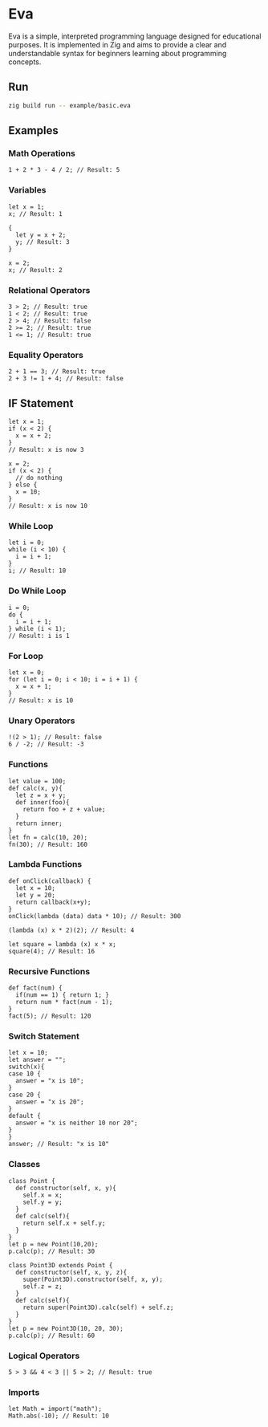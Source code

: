 # Eva

Eva is a simple, interpreted programming language designed for educational purposes. It is implemented in Zig and aims to provide a clear and understandable syntax for beginners learning about programming concepts.

## Run

```bash
zig build run -- example/basic.eva
```

## Examples

### Math Operations

```
1 + 2 * 3 - 4 / 2; // Result: 5
```

### Variables

```
let x = 1;
x; // Result: 1

{
  let y = x + 2;
  y; // Result: 3
}

x = 2;
x; // Result: 2
```

### Relational Operators

```
3 > 2; // Result: true
1 < 2; // Result: true
2 > 4; // Result: false
2 >= 2; // Result: true
1 <= 1; // Result: true
```

### Equality Operators

```
2 + 1 == 3; // Result: true
2 + 3 != 1 + 4; // Result: false
```

## IF Statement

```
let x = 1;
if (x < 2) {
  x = x + 2;
}
// Result: x is now 3

x = 2;
if (x < 2) {
  // do nothing
} else {
  x = 10;
}
// Result: x is now 10
```

### While Loop

```
let i = 0;
while (i < 10) {
  i = i + 1;
}
i; // Result: 10
```

### Do While Loop

```
i = 0;
do {
  i = i + 1;
} while (i < 1);
// Result: i is 1
```

### For Loop

```
let x = 0;
for (let i = 0; i < 10; i = i + 1) {
  x = x + 1;
}
// Result: x is 10
```

### Unary Operators

```
!(2 > 1); // Result: false
6 / -2; // Result: -3
```

### Functions

```
let value = 100;
def calc(x, y){
  let z = x + y;
  def inner(foo){
    return foo + z + value;
  }
  return inner;
}
let fn = calc(10, 20);
fn(30); // Result: 160
```

### Lambda Functions

```
def onClick(callback) {
  let x = 10;
  let y = 20;
  return callback(x+y);
}
onClick(lambda (data) data * 10); // Result: 300

(lambda (x) x * 2)(2); // Result: 4

let square = lambda (x) x * x;
square(4); // Result: 16
```

### Recursive Functions

```
def fact(num) {
  if(num == 1) { return 1; }
  return num * fact(num - 1);
}
fact(5); // Result: 120
```

### Switch Statement

```
let x = 10;
let answer = "";
switch(x){
case 10 {
  answer = "x is 10";
}
case 20 {
  answer = "x is 20";
}
default {
  answer = "x is neither 10 nor 20";
}
}
answer; // Result: "x is 10"
```

### Classes

```
class Point {
  def constructor(self, x, y){
    self.x = x;
    self.y = y;
  }
  def calc(self){
    return self.x + self.y;
  }
}
let p = new Point(10,20);
p.calc(p); // Result: 30

class Point3D extends Point {
  def constructor(self, x, y, z){
    super(Point3D).constructor(self, x, y);
    self.z = z;
  }
  def calc(self){
    return super(Point3D).calc(self) + self.z;
  }
}
let p = new Point3D(10, 20, 30);
p.calc(p); // Result: 60
```

### Logical Operators

```
5 > 3 && 4 < 3 || 5 > 2; // Result: true
```

### Imports

```
let Math = import("math");
Math.abs(-10); // Result: 10
```
